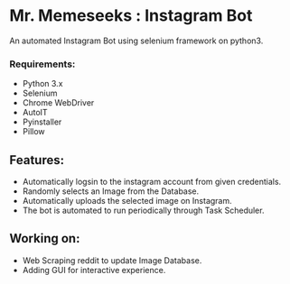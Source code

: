 # Mr. Memeseeks : Instagram Bot
An automated Instagram Bot using selenium framework on python3. 


### Requirements:
  * Python 3.x
  * Selenium
  * Chrome WebDriver
  * AutoIT
  * Pyinstaller
  * Pillow

## Features:

 * Automatically logsin to the instagram account from given credentials.
 * Randomly selects an Image from the Database.
 * Automatically uploads the selected image on Instagram.
 * The bot is automated to run periodically through Task Scheduler.
 


## Working on:
 
 * Web Scraping reddit to update Image Database. 
 * Adding GUI for interactive experience.
